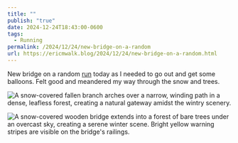 ```yaml
---
title: ""
publish: "true"
date: 2024-12-24T18:43:00-0600
tags:
  - Running
permalink: /2024/12/24/new-bridge-on-a-random
url: https://ericmwalk.blog/2024/12/24/new-bridge-on-a-random.html
---
```


New bridge on a random [run](https://strava.com/activities/13184979526) today as I needed to go out and get some balloons. Felt good and meandered my way through the snow and trees.

![A snow-covered fallen branch arches over a narrow, winding path in a dense, leafless forest, creating a natural gateway amidst the wintry scenery.](https://ericmwalk.blog/uploads/2024/img-1474.jpeg)

![A snow-covered wooden bridge extends into a forest of bare trees under an overcast sky, creating a serene winter scene. Bright yellow warning stripes are visible on the bridge's railings.](https://ericmwalk.blog/uploads/2024/img-1476.jpeg)
